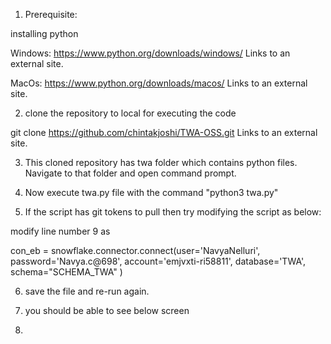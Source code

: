 1. Prerequisite:

installing python

Windows: https://www.python.org/downloads/windows/ Links to an external site.

MacOs: https://www.python.org/downloads/macos/ Links to an external site.

2. clone the repository to local for executing the code

git clone https://github.com/chintakjoshi/TWA-OSS.git Links to an external site.

3. This cloned repository has twa folder which contains python files. Navigate to that folder and open command prompt.

4. Now execute twa.py file with the command "python3 twa.py"

5. If the script has git tokens to pull then try modifying the script as below:

modify line number 9 as

con_eb = snowflake.connector.connect(user='NavyaNelluri',
                                         password='Navya.c@698',
                                         account='emjvxti-ri58811',
                                         database='TWA',
                                         schema="SCHEMA_TWA"
                                         )

6. save the file and re-run again.

7. you should be able to see below screen
8. 
